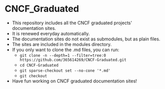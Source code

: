 # CNCF_Graduated
 - This repository includes all the CNCF graduated projects' documentation sites.
 - It is renewed everyday automatically.
 - The documentation sites do not exist as submodules, but as plain files.
 - The sites are included in the modules directory.
 - If you only want to clone the .md files, you can run:
   - `git clone -n --depth=1 --filter=tree:0 https://github.com/365614269/CNCF-Graduated.git`
   - `cd CNCF-Graduated`
   - `git sparse-checkout set --no-cone '*.md'`
   - `git checkout`
 - Have fun working on CNCF graduated documentation sites!
